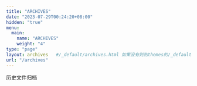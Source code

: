```yaml
---
title: "ARCHIVES"
date: "2023-07-29T00:24:20+08:00"
hidden: "true"
menu:
  main:
    name: "ARCHIVES"
    weight: "4"
type: "page"
layout: archives   #/_default/archives.html 如果没有则到themes的/_default/archives.html对应目录去找 ，也可也调用md文件比如xx.md
url: "/archives"
---
```

历史文件归档